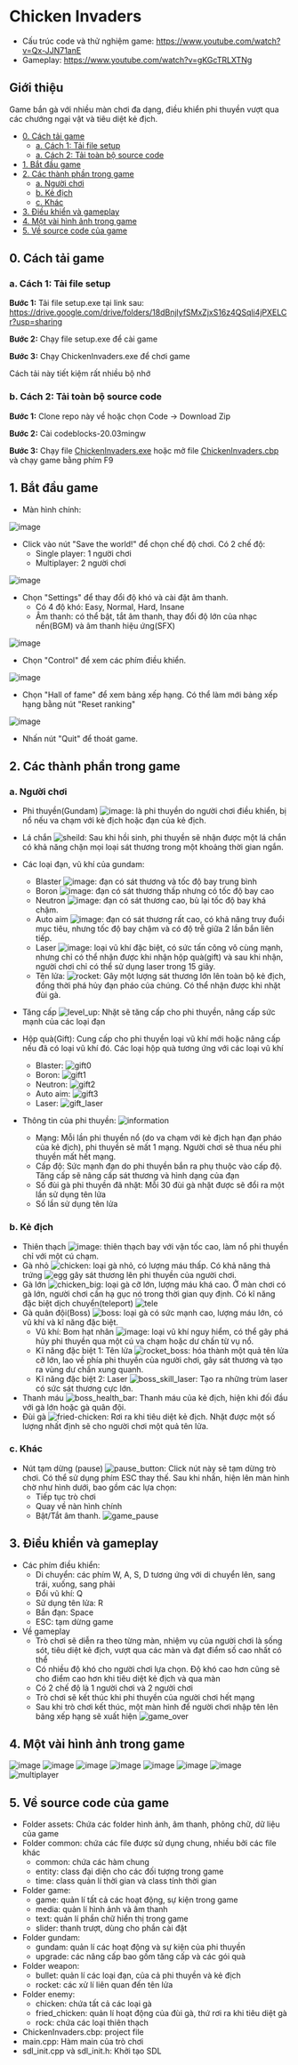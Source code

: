 # Chicken Invaders
- Cấu trúc code và thử nghiệm game: https://www.youtube.com/watch?v=Qx-JJN71anE
- Gameplay: https://www.youtube.com/watch?v=gKGcTRLXTNg

## Giới thiệu 
Game bắn gà với nhiều màn chơi đa dạng, điều khiển phi thuyền vượt qua các chướng ngại vật và tiêu diệt kẻ địch.

- [0. Cách tải game](#0-cách-tải-game)
  * [a. Cách 1: Tải file setup](#a-cách-1-tải-file-setup)
  * [a. Cách 2: Tải toàn bộ source code](#b-cách-2-tải-toàn-bộ-source-code)
- [1. Bắt đầu game](#1-bắt-đầu-game)
- [2. Các thành phần trong game](#2-các-thành-phần-trong-game)
  * [a. Người chơi](#a-người-chơi)
  * [b. Kẻ địch](#b-kẻ-địch)
  * [c. Khác](#c-khác)
- [3. Điều khiển và gameplay](#3-điều-khiển-và-gameplay)
- [4. Một vài hình ảnh trong game](#4-một-vài-hình-ảnh-trong-game)
- [5. Về source code của game](#5-về-source-code-của-game)

## 0. Cách tải game

### a. Cách 1: Tải file setup

**Bước 1:** Tải file setup.exe tại link sau: https://drive.google.com/drive/folders/18dBnjlyfSMxZjxS16z4QSqli4jPXELCr?usp=sharing

**Bước 2:** Chạy file setup.exe để cài game

**Bước 3:** Chạy ChickenInvaders.exe để chơi game

Cách tải này tiết kiệm rất nhiều bộ nhớ

### b. Cách 2: Tải toàn bộ source code

**Bước 1:** Clone repo này về hoặc chọn Code -> Download Zip

**Bước 2:** Cài codeblocks-20.03mingw

**Bước 3:** Chạy file [ChickenInvaders.exe](ChickenInvaders.exe) hoặc mở file [ChickenInvaders.cbp](ChickenInvaders.cbp) và chạy game bằng phím F9

## 1. Bắt đầu game

- Màn hình chính:

![image](https://github.com/hainm112123/ChickenInvaders/blob/master/assets/images/menu.png)

- Click vào nút "Save the world!" để chọn chế độ chơi. Có 2 chế độ:
  * Single player: 1 người chơi
  * Multiplayer: 2 người chơi

![image](https://github.com/hainm112123/ChickenInvaders/blob/master/assets/images/play.png)

- Chọn "Settings" để thay đổi độ khó và cài đặt âm thanh.
  * Có 4 độ khó: Easy, Normal, Hard, Insane
  * Âm thanh: có thể bật, tắt âm thanh, thay đổi độ lớn của nhạc nền(BGM) và âm thanh hiệu ứng(SFX)

![image](https://github.com/hainm112123/ChickenInvaders/blob/master/assets/images/settings.png)

- Chọn "Control" để xem các phím điều khiển.

![image](https://github.com/hainm112123/ChickenInvaders/blob/master/assets/images/control.png)

- Chọn "Hall of fame" để xem bảng xếp hạng. Có thể làm mới bảng xếp hạng bằng nút "Reset ranking"

![image](https://github.com/hainm112123/ChickenInvaders/blob/master/assets/images/ranking.png)

- Nhấn nút "Quit" để thoát game.

## 2. Các thành phần trong game
### a. Người chơi
- Phi thuyền(Gundam) ![image](https://github.com/hainm112123/ChickenInvaders/blob/master/assets/images/gundam.png): là phi thuyền do người chơi điều khiển, bị nổ nếu va chạm với kẻ địch hoặc đạn của kẻ địch.
- Lá chắn ![sheild](https://github.com/hainm112123/ChickenInvaders/assets/108868969/44399e6c-b8bb-42c6-a245-7d3f3b0c6a95): Sau khi hồi sinh, phi thuyền sẽ nhận được một lá chắn có khả năng chặn mọi loại sát thương trong một khoảng thời gian ngắn.
- Các loại đạn, vũ khí của gundam:
  *  Blaster ![image](https://github.com/hainm112123/ChickenInvaders/blob/master/assets/images/blaster0.png): đạn có sát thương và tốc độ bay trung bình
  *  Boron ![image](https://github.com/hainm112123/ChickenInvaders/blob/master/assets/images/boron0.png): đạn có sát thương thấp nhưng có tốc độ bay cao
  *  Neutron ![image](https://github.com/hainm112123/ChickenInvaders/blob/master/assets/images/neutron0.png): đạn có sát thương cao, bù lại tốc độ bay khá chậm.
  *  Auto aim ![image](https://github.com/hainm112123/ChickenInvaders/blob/master/assets/images/bullet-auto-aim.png): đạn có sát thương rất cao, có khả năng truy đuổi mục tiêu, nhưng tốc độ bay chậm và có độ trễ giữa 2 lần bắn liên tiếp.
  *  Laser ![image](https://github.com/hainm112123/ChickenInvaders/blob/master/assets/images/laser.png): loại vũ khí đặc biệt, có sức tấn công vô cùng mạnh, nhưng chỉ có thể nhận được khi nhận hộp quà(gift) và sau khi nhận, người chơi chỉ có thể sử dụng laser trong 15 giây.
  *  Tên lửa: ![rocket](https://github.com/hainm112123/ChickenInvaders/assets/108868969/38f95334-d128-4133-9566-52c57530a788): Gây một lượng sát thương lớn lên toàn bộ kẻ địch, đồng thời phá hủy đạn pháo của chúng. Có thể nhận được khi nhặt đùi gà.

- Tăng cấp ![level_up](https://github.com/hainm112123/ChickenInvaders/assets/108868969/556ddd32-3d17-4db1-8ba4-77841ba5de67): Nhặt sẽ tăng cấp cho phi thuyền, nâng cấp sức mạnh của các loại đạn
- Hộp quà(Gift): Cung cấp cho phi thuyền loại vũ khí mới hoặc nâng cấp nếu đã có loại vũ khí đó. Các loại hộp quà tương ứng với các loại vũ khí
  * Blaster: ![gift0](https://github.com/hainm112123/ChickenInvaders/assets/108868969/3086c019-99aa-44c4-a74e-88c3a8fbcebc)
  * Boron: ![gift1](https://github.com/hainm112123/ChickenInvaders/assets/108868969/d872c30f-efe5-486d-9157-d8707888146e)
  * Neutron: ![gift2](https://github.com/hainm112123/ChickenInvaders/assets/108868969/27813d4e-d1f7-470f-be24-f39439e8b67a)
  * Auto aim: ![gift3](https://github.com/hainm112123/ChickenInvaders/assets/108868969/41d997b6-c88a-4dd6-a5ea-58a0c2167eb3)
  * Laser: ![gift_laser](https://github.com/hainm112123/ChickenInvaders/assets/108868969/46e55ac7-b61e-4112-a3a4-bd214bb2d36d)

- Thông tin của phi thuyền: ![information](https://github.com/hainm112123/ChickenInvaders/assets/108868969/0d3bda30-0ba8-468c-919f-5f457e976e52)
  * Mạng: Mỗi lần phi thuyền nổ (do va chạm với kẻ địch hạn đạn pháo của kẻ địch), phi thuyền sẽ mất 1 mạng. Người chơi sẽ thua nếu phi thuyền mất hết mạng.
  * Cấp độ: Sức mạnh đạn do phi thuyền bắn ra phụ thuộc vào cấp độ. Tăng cấp sẽ nâng cấp sát thương và hình dạng của đạn
  * Số đùi gà phi thuyền đã nhặt: Mỗi 30 đùi gà nhặt được sẽ đổi ra một lần sử dụng tên lửa
  * Số lần sử dụng tên lửa

### b. Kẻ địch
- Thiên thạch ![image](https://github.com/hainm112123/ChickenInvaders/blob/master/assets/images/rock.png): thiên thạch bay với vận tốc cao, làm nổ phi thuyền chỉ với một cú chạm.
- Gà nhỏ ![chicken](https://github.com/hainm112123/ChickenInvaders/assets/108868969/f7f26da9-18f0-4e8a-bf23-5bd25f64d0ff): loại gà nhỏ, có lượng máu thấp. Có khả năng thả trứng ![egg](https://github.com/hainm112123/ChickenInvaders/assets/108868969/124da69f-16e1-4eb4-b70a-a4b02122791b) gây sát thương lên phi thuyền của người chơi.
- Gà lớn ![chicken_big](https://github.com/hainm112123/ChickenInvaders/assets/108868969/e4a61785-5407-4f1d-9eed-12ff3a3c25c4): loại gà cỡ lớn, lượng máu khá cao. Ở màn chơi có gà lớn, người chơi cần hạ gục nó trong thời gian quy định. Có kĩ năng đặc biệt dịch chuyển(teleport) ![tele](https://github.com/hainm112123/ChickenInvaders/assets/108868969/d773ca17-e93a-4845-bc4b-dbb38e637804)
- Gà quân đội(Boss) ![boss](https://github.com/hainm112123/ChickenInvaders/assets/108868969/d999b775-c3ce-41fe-ab36-d03a0b25d1f6): loại gà có sức mạnh cao, lượng máu lớn, có vũ khí và kĩ năng đặc biệt.
  * Vũ khí: Bom hạt nhân ![image](https://github.com/hainm112123/ChickenInvaders/blob/master/assets/images/bomb.png): loại vũ khí nguy hiểm, có thể gây phá hủy phi thuyền qua một cú va chạm hoặc dư chấn từ vụ nổ.
  * Kĩ năng đặc biệt 1: Tên lửa ![rocket_boss](https://github.com/hainm112123/ChickenInvaders/assets/108868969/d5fc2f99-af65-4325-ba8b-91aabd2acb12): hóa thành một quả tên lửa cỡ lớn, lao về phía phi thuyền của người chơi, gây sát thương và tạo ra vùng dư chấn xung quanh.
  * Kĩ năng đặc biệt 2: Laser ![boss_skill_laser](https://github.com/hainm112123/ChickenInvaders/assets/108868969/497f9073-aa5a-43c1-b8ff-5bc92c56e2a0): Tạo ra những trùm laser có sức sát thương cực lớn.
- Thanh máu ![boss_health_bar](https://github.com/hainm112123/ChickenInvaders/assets/108868969/4f26eccf-0169-4202-a460-1be026f8cf87): Thanh máu của kẻ địch, hiện khi đối đầu với gà lớn hoặc gà quân đội.
- Đùi gà ![fried-chicken](https://github.com/hainm112123/ChickenInvaders/assets/108868969/a21bf939-8e05-47a3-bcd0-a3e586183072): Rơi ra khi tiêu diệt kẻ địch. Nhặt được một số lượng nhất định sẽ cho người chơi một quả tên lửa.

### c. Khác
- Nút tạm dừng (pause) ![pause_button](https://github.com/hainm112123/ChickenInvaders/assets/108868969/4be8c34b-ae71-4d8b-b481-e984360b2a4d): Click nút này sẽ tạm dừng trò chơi. Có thể sử dụng phím ESC thay thế. Sau khi nhấn, hiện lên màn hình chờ như hình dưới, bao gồm các lựa chọn:
  * Tiếp tục trò chơi
  * Quay về nàn hình chính
  * Bật/Tắt âm thanh.
![game_pause](https://github.com/hainm112123/ChickenInvaders/assets/108868969/fb76cfd8-0dfd-4d3c-839d-7c00c383d2fc)

## 3. Điều khiển và gameplay

- Các phím điều khiển:
  * Di chuyển: các phím W, A, S, D tương ứng với di chuyển lên, sang trái, xuống, sang phải
  * Đổi vũ khí: Q
  * Sử dụng tên lửa: R
  * Bắn đạn: Space
  * ESC: tạm dừng game
- Về gameplay
  * Trò chơi sẽ diễn ra theo từng màn, nhiệm vụ của người chơi là sống sót, tiêu diệt kẻ địch, vượt qua các màn và đạt điểm số cao nhất có thể
  * Có nhiều độ khó cho người chơi lựa chọn. Độ khó cao hơn cũng sẽ cho điểm cao hơn khi tiêu diệt kẻ địch và qua màn
  * Có 2 chế độ là 1 người chơi và 2 người chơi
  * Trò chơi sẽ kết thúc khi phi thuyền của người chơi hết mạng
  * Sau khi trò chơi kết thúc, một màn hình để người chơi nhập tên lên bảng xếp hạng sẽ xuất hiện
    ![game_over](https://github.com/hainm112123/ChickenInvaders/assets/108868969/86ef7882-d670-403e-b425-347dae8e7d8e)

## 4. Một vài hình ảnh trong game

![image](https://github.com/hainm112123/ChickenInvaders/blob/master/assets/images/round_chicken.png)
![image](https://github.com/hainm112123/ChickenInvaders/blob/master/assets/images/round_chicken_cycle.png)
![image](https://github.com/hainm112123/ChickenInvaders/blob/master/assets/images/round_chicken_dodge.png)
![image](https://github.com/hainm112123/ChickenInvaders/blob/master/assets/images/round_rock_fall.png)
![image](https://github.com/hainm112123/ChickenInvaders/blob/master/assets/images/round_rock_side.png)
![image](https://github.com/hainm112123/ChickenInvaders/blob/master/assets/images/boss_rocket.png)
![image](https://github.com/hainm112123/ChickenInvaders/blob/master/assets/images/boss_laser.png)
![multiplayer](https://github.com/hainm112123/ChickenInvaders/assets/108868969/9d244a3b-464a-4392-804f-a76524a37615)

## 5. Về source code của game
- Folder assets: Chứa các folder hình ảnh, âm thanh, phông chữ, dữ liệu của game
- Folder common: chứa các file được sử dụng chung, nhiều bởi các file khác
  * common: chứa các hàm chung
  * entity: class đại diện cho các đối tượng trong game
  * time: class quản lí thời gian và class tính thời gian
- Folder game: 
  * game: quản lí tất cả các hoạt động, sự kiện trong game
  * media: quản lí hình ảnh và âm thanh
  * text: quản lí phần chữ hiển thị trong game
  * slider: thanh trượt, dùng cho phần cài đặt
- Folder gundam:
  * gundam: quản lí các hoạt động và sự kiện của phi thuyền
  * upgrade: các nâng cấp bao gồm tăng cấp và các gói quà
- Folder weapon:
  * bullet: quản lí các loại đạn, của cả phi thuyền và kẻ địch
  * rocket: các xử lí liên quan đến tên lửa
- Folder enemy:
  * chicken: chứa tất cả các loại gà
  * fried_chicken: quản lí hoạt động của đùi gà, thứ rơi ra khi tiêu diệt gà
  * rock: chứa các loại thiên thạch
- ChickenInvaders.cbp: project file
- main.cpp: Hàm main của trò chơi
- sdl_init.cpp và sdl_init.h: Khởi tạo SDL
